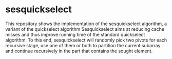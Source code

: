 # sesquickselect
This repository shows the implementation of the sesquickselect algorithm, a variant of the quickselect algorithm
Sesquickselect aims at reducing cache misses and thus improve running time of the standard quickselect algorithm.
To this end, sesquickselect will randomly pick two pivots for each recursive stage, use one of them or both to partition the current subarray and continue recursively in the part that contains the sought element.
